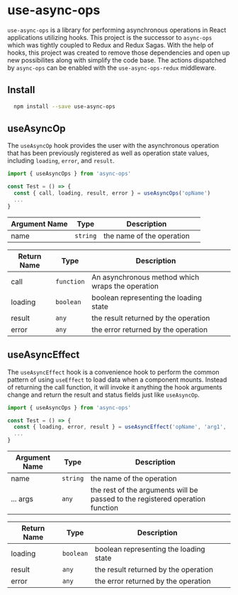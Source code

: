 # use-async-ops
`use-async-ops` is a library for performing asynchronous operations in React applications utilizing hooks. This project is the successor to `async-ops` which was tightly coupled to Redux and Redux Sagas.  With the help of hooks, this project was created to remove those dependencies and open up new possibilites along with simplify the code base. The actions dispatched by `async-ops` can be enabled with the `use-async-ops-redux` middleware.

## Install
```bash
  npm install --save use-async-ops
```


## useAsyncOp
The `useAsyncOp` hook provides the user with the asynchronous operation that has been previously registered as well as operation state values, including `loading`, `error`, and `result`. 

```javascript
import { useAsyncOps } from 'async-ops'

const Test = () => {
  const { call, loading, result, error } = useAsyncOps('opName')
  ...
}
```

| Argument Name | Type | Description | |
|-------------|------|-------------|-|
| name | `string` | the name of the operation |


| Return Name | Type | Description | |
|-------------|------|-------------|-|
| call | `function` | An asynchronous method which wraps the operation |
| loading | `boolean` | boolean representing the loading state |
| result | `any` | the result returned by the operation |
| error | `any` | the error returned by the operation |

## useAsyncEffect
The `useAsyncEffect` hook is a convenience hook to perform the common pattern of using `useEffect` to load data when a component mounts.  Instead of returning the call function, it will invoke it anything the hook arguments change and return the result and status fields just like `useAsyncOp`.

```javascript
import { useAsyncOps } from 'async-ops'

const Test = () => {
  const { loading, error, result } = useAsyncEffect('opName', 'arg1', 'arg2')
  ...
}
```

| Argument Name | Type | Description | |
|-------------|------|-------------|-|
| name | `string` | the name of the operation |
| ... args | `any` | the rest of the arguments will be passed to the registered operation function |

| Return Name | Type | Description | |
|-------------|------|-------------|-|
| loading | `boolean` | boolean representing the loading state |
| result | `any` | the result returned by the operation |
| error | `any` | the error returned by the operation |
